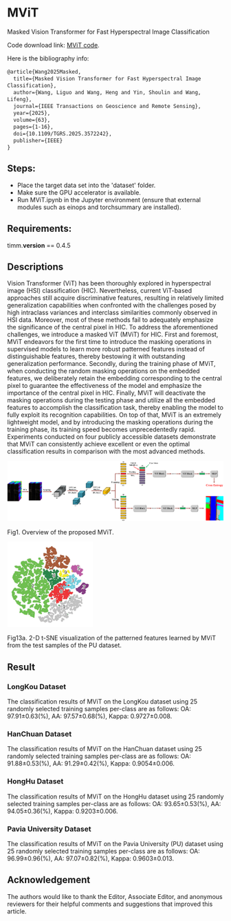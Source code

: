 # MViT
Masked Vision Transformer for Fast Hyperspectral Image Classification

Code download link: [MViT code](https://github.com/swiftest/MViT/archive/refs/heads/main.zip).

Here is the bibliography info:
<br/>

```jason
@article{Wang2025Masked,  
  title={Masked Vision Transformer for Fast Hyperspectral Image Classification},  
  author={Wang, Liguo and Wang, Heng and Yin, Shoulin and Wang, Lifeng},  
  journal={IEEE Transactions on Geoscience and Remote Sensing},  
  year={2025},
  volume={63},
  pages={1-16},
  doi={10.1109/TGRS.2025.3572242},
  publisher={IEEE}
}
```

## Steps:
- Place the target data set into the 'dataset' folder.
- Make sure the GPU accelerator is available.
- Run MViT.ipynb in the Jupyter environment (ensure that external modules such as einops and torchsummary are installed).

## Requirements:
timm.__version__ == 0.4.5

## Descriptions

Vision Transformer (ViT) has been thoroughly explored in hyperspectral image (HSI) classification (HIC). Nevertheless, current ViT-based approaches still acquire discriminative features, resulting in relatively limited generalization capabilities when confronted with the challenges posed by high intraclass variances and interclass similarities commonly observed in HSI data. Moreover, most of these methods fail to adequately emphasize the significance of the central pixel in HIC. To address the aforementioned challenges, we introduce a masked ViT (MViT) for HIC. First and foremost, MViT endeavors for the first time to introduce the masking operations in supervised models to learn more robust patterned features instead of distinguishable features, thereby bestowing it with outstanding generalization performance. Secondly, during the training phase of MViT, when conducting the random masking operations on the embedded features, we deliberately retain the embedding corresponding to the central pixel to guarantee the effectiveness of the model and emphasize the importance of the central pixel in HIC. Finally, MViT will deactivate the masking operations during the testing phase and utilize all the embedded features to accomplish the classification task, thereby enabling the model to fully exploit its recognition capabilities. On top of that, MViT is an extremely lightweight model, and by introducing the masking operations during the training phase, its training speed becomes unprecedentedly rapid. Experiments conducted on four publicly accessible datasets demonstrate that MViT can consistently achieve excellent or even the optimal classification results in comparison with the most advanced methods.

<img src="figure/framework.png" width="820"/>

Fig1. Overview of the proposed MViT.


<img src="figure/tsne_mvit.png" width="200"/>

Fig13a. 2-D t-SNE visualization of the patterned features learned by MViT from the test samples of the PU dataset.

## Result

### LongKou Dataset

The classification results of MViT on the LongKou dataset using 25 randomly selected training samples per-class are as follows: OA: 97.91±0.63(%), AA: 97.57±0.68(%), Kappa: 0.9727±0.008.

### HanChuan Dataset

The classification results of MViT on the HanChuan dataset using 25 randomly selected training samples per-class are as follows: OA: 91.88±0.53(%), AA: 91.29±0.42(%), Kappa: 0.9054±0.006.

### HongHu Dataset

The classification results of MViT on the HongHu dataset using 25 randomly selected training samples per-class are as follows: OA: 93.65±0.53(%), AA: 94.05±0.36(%), Kappa: 0.9203±0.006.

### Pavia University Dataset

The classification results of MViT on the Pavia University (PU) dataset using 25 randomly selected training samples per-class are as follows: OA: 96.99±0.96(%), AA: 97.07±0.82(%), Kappa: 0.9603±0.013.

## Acknowledgement

The authors would like to thank the Editor, Associate Editor, and anonymous reviewers for their helpful comments and suggestions that improved this article.
